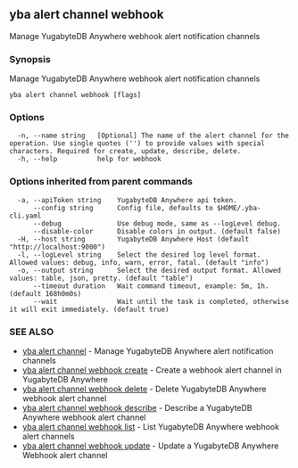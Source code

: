 ## yba alert channel webhook

Manage YugabyteDB Anywhere webhook alert notification channels

### Synopsis

Manage YugabyteDB Anywhere webhook alert notification channels 

```
yba alert channel webhook [flags]
```

### Options

```
  -n, --name string   [Optional] The name of the alert channel for the operation. Use single quotes ('') to provide values with special characters. Required for create, update, describe, delete.
  -h, --help          help for webhook
```

### Options inherited from parent commands

```
  -a, --apiToken string    YugabyteDB Anywhere api token.
      --config string      Config file, defaults to $HOME/.yba-cli.yaml
      --debug              Use debug mode, same as --logLevel debug.
      --disable-color      Disable colors in output. (default false)
  -H, --host string        YugabyteDB Anywhere Host (default "http://localhost:9000")
  -l, --logLevel string    Select the desired log level format. Allowed values: debug, info, warn, error, fatal. (default "info")
  -o, --output string      Select the desired output format. Allowed values: table, json, pretty. (default "table")
      --timeout duration   Wait command timeout, example: 5m, 1h. (default 168h0m0s)
      --wait               Wait until the task is completed, otherwise it will exit immediately. (default true)
```

### SEE ALSO

* [yba alert channel](yba_alert_channel.md)	 - Manage YugabyteDB Anywhere alert notification channels
* [yba alert channel webhook create](yba_alert_channel_webhook_create.md)	 - Create a webhook alert channel in YugabyteDB Anywhere
* [yba alert channel webhook delete](yba_alert_channel_webhook_delete.md)	 - Delete YugabyteDB Anywhere webhook alert channel
* [yba alert channel webhook describe](yba_alert_channel_webhook_describe.md)	 - Describe a YugabyteDB Anywhere webhook alert channel
* [yba alert channel webhook list](yba_alert_channel_webhook_list.md)	 - List YugabyteDB Anywhere webhook alert channels
* [yba alert channel webhook update](yba_alert_channel_webhook_update.md)	 - Update a YugabyteDB Anywhere Webhook alert channel

